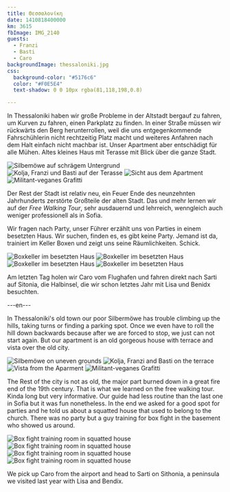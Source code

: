 ```yaml
---
title: Θεσσαλονίκη
date: 1410818400000
km: 3615
fbImage: IMG_2140
guests:
  - Franzi
  - Basti
  - Caro
backgroundImage: thessaloniki.jpg
css:
  background-color: "#5176c6"
  color: "#F0E5E4"
  text-shadow: 0 0 10px rgba(81,118,198,0.8)

---
```


In Thessaloniki haben wir große Probleme in der Altstadt bergauf zu fahren, um Kurven zu fahren, einen Parkplatz zu finden. In einer Straße müssen wir rückwärts den Berg herunterrollen, weil die uns entgegenkommende Fahrschühlerin nicht rechtzeitig Platz macht und weiteres Anfahren nach dem Halt einfach nicht machbar ist. Unser Apartment aber entschädigt für alle Mühen. Altes kleines Haus mit Terasse mit Blick über die ganze Stadt.

![Silbemöwe auf schrägem Untergrund](IMG_2168)
![Kolja, Franzi und Basti auf der Terasse](IMG_2170)
![Sicht aus dem Apartment](IMG_2177)
![Militant-veganes Grafitti](IMG_2179)

Der Rest der Stadt ist relativ neu, ein Feuer Ende des neunzehnten Jahrhunderts zerstörte Großteile der alten Stadt. Das und mehr lernen wir auf der *Free Walking Tour*, sehr ausdauernd und lehrreich, wenngleich auch weniger professionell als in Sofia.

Wir fragen nach Party, unser Führer erzählt uns von Parties in einem besetzten Haus. Wir suchen, finden es, es gibt keine Party. Jemand ist da, trainiert im Keller Boxen und zeigt uns seine Räumlichkeiten. Schick.

![Boxkeller im besetzten Haus](IMG_2180)
![Boxkeller im besetzten Haus](IMG_2181)
![Boxkeller im besetzten Haus](IMG_2182)
![Boxkeller im besetzten Haus](IMG_2183)

Am letzten Tag holen wir Caro vom Flughafen und fahren direkt nach Sarti auf Sitonia, die Halbinsel, die wir schon letztes Jahr mit Lisa und Benidx besuchten.

---en---

In Thessaloniki's old town our poor Silbermöwe has trouble climbing up the hills, taking turns or finding a parking spot. Once we even have to roll the hill down backwards because after we are forced to stop, we just can not start again. But our apartment is an old gorgeous house with terrace and vista over the old city.

![Silbemöwe on uneven grounds](IMG_2168)
![Kolja, Franzi and Basti on the terrace](IMG_2170)
![Vista from the Aparment](IMG_2177)
![Militant-veganes Grafitti](IMG_2179)

The Rest of the city is not as old, the major part burned down in a great fire end of the 19th century. That is what we learned on the free walking tour. Kinda long but very informative. Our guide had less routine than the last one in Sofia but it was fun nonetheless. In the end we asked for a good spot for parties and he told us about a squatted house that used to belong to the church. There was no party but a guy training for box fight in the basement who showed us around.

![Box fight training room in squatted house](IMG_2180)
![Box fight training room in squatted house](IMG_2181)
![Box fight training room in squatted house](IMG_2182)
![Box fight training room in squatted house](IMG_2183)

We pick up Caro from the airport and head to Sarti on Sithonia, a peninsula we visited last year with Lisa and Bendix.